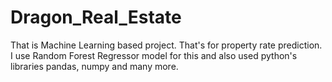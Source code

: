 # Dragon_Real_Estate
That is Machine Learning based project. That's for property rate prediction. I use Random Forest Regressor model for this and also used python's libraries pandas, numpy and many more.
